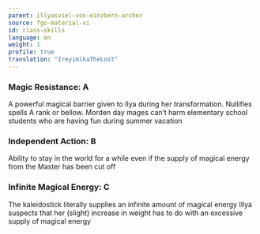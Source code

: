 ```yaml
---
parent: illyasviel-von-einzbern-archer
source: fgo-material-xi
id: class-skills
language: en
weight: 1
profile: true
translation: "IreyimikaTheLost"
---
```


### Magic Resistance: A

A powerful magical barrier given to Ilya during her transformation. Nullifies spells A rank or bellow. Morden day mages can’t harm elementary school students who are having fun during summer vacation

### Independent Action: B

Ability to stay in the world for a while even if the supply of magical energy from the Master has been cut off

### Infinite Magical Energy: C

The kaleidostick literally supplies an infinite amount of magical energy
Illya suspects that her (slight) increase in weight has to do with an excessive supply of magical energy
